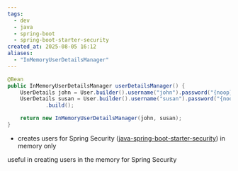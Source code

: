 ```yaml
---
tags:
  - dev
  - java
  - spring-boot
  - spring-boot-starter-security
created_at: 2025-08-05 16:12
aliases:
  - "InMemoryUserDetailsManager"
---
```

```java
@Bean
public InMemoryUserDetailsManager userDetailsManager() {
	UserDetails john = User.builder().username("john").password("{noop}test123").roles("EMPLOYEE").build();
	UserDetails susan = User.builder().username("susan").password("{noop}test123").roles("EMPLOYEE", "MANAGER", "ADMIN")
			.build();

	return new InMemoryUserDetailsManager(john, susan);
}
```
- creates users for Spring Security ([java-spring-boot-starter-security](dev/java/spring/java-spring-boot-starter-security.md)) in memory only

useful in creating users in the memory for Spring Security